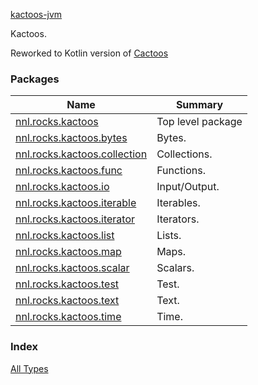 [kactoos-jvm](.)

Kactoos.

Reworked to Kotlin version of [Cactoos](http://www.cactoos.org)

### Packages

| Name | Summary |
|---|---|
| [nnl.rocks.kactoos](nnl.rocks.kactoos/index.md) | Top level package |
| [nnl.rocks.kactoos.bytes](nnl.rocks.kactoos.bytes/index.md) | Bytes. |
| [nnl.rocks.kactoos.collection](nnl.rocks.kactoos.collection/index.md) | Collections. |
| [nnl.rocks.kactoos.func](nnl.rocks.kactoos.func/index.md) | Functions. |
| [nnl.rocks.kactoos.io](nnl.rocks.kactoos.io/index.md) | Input/Output. |
| [nnl.rocks.kactoos.iterable](nnl.rocks.kactoos.iterable/index.md) | Iterables. |
| [nnl.rocks.kactoos.iterator](nnl.rocks.kactoos.iterator/index.md) | Iterators. |
| [nnl.rocks.kactoos.list](nnl.rocks.kactoos.list/index.md) | Lists. |
| [nnl.rocks.kactoos.map](nnl.rocks.kactoos.map/index.md) | Maps. |
| [nnl.rocks.kactoos.scalar](nnl.rocks.kactoos.scalar/index.md) | Scalars. |
| [nnl.rocks.kactoos.test](nnl.rocks.kactoos.test/index.md) | Test. |
| [nnl.rocks.kactoos.text](nnl.rocks.kactoos.text/index.md) | Text. |
| [nnl.rocks.kactoos.time](nnl.rocks.kactoos.time/index.md) | Time. |

### Index

[All Types](alltypes/index.md)